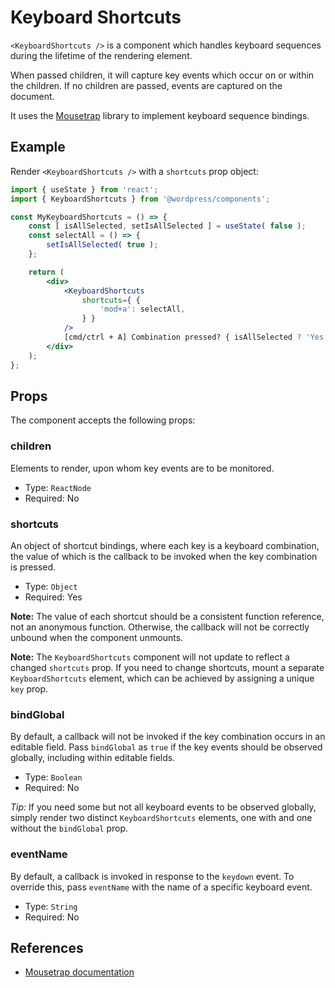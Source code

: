 # Keyboard Shortcuts

`<KeyboardShortcuts />` is a component which handles keyboard sequences during the lifetime of the rendering element.

When passed children, it will capture key events which occur on or within the children. If no children are passed, events are captured on the document.

It uses the [Mousetrap](https://craig.is/killing/mice) library to implement keyboard sequence bindings.

## Example

Render `<KeyboardShortcuts />` with a `shortcuts` prop object:

```jsx
import { useState } from 'react';
import { KeyboardShortcuts } from '@wordpress/components';

const MyKeyboardShortcuts = () => {
	const [ isAllSelected, setIsAllSelected ] = useState( false );
	const selectAll = () => {
		setIsAllSelected( true );
	};

	return (
		<div>
			<KeyboardShortcuts
				shortcuts={ {
					'mod+a': selectAll,
				} }
			/>
			[cmd/ctrl + A] Combination pressed? { isAllSelected ? 'Yes' : 'No' }
		</div>
	);
};
```

## Props

The component accepts the following props:

### children

Elements to render, upon whom key events are to be monitored.

-   Type: `ReactNode`
-   Required: No

### shortcuts

An object of shortcut bindings, where each key is a keyboard combination, the value of which is the callback to be invoked when the key combination is pressed.

-   Type: `Object`
-   Required: Yes

**Note:** The value of each shortcut should be a consistent function reference, not an anonymous function. Otherwise, the callback will not be correctly unbound when the component unmounts.

**Note:** The `KeyboardShortcuts` component will not update to reflect a changed `shortcuts` prop. If you need to change shortcuts, mount a separate `KeyboardShortcuts` element, which can be achieved by assigning a unique `key` prop.

### bindGlobal

By default, a callback will not be invoked if the key combination occurs in an editable field. Pass `bindGlobal` as `true` if the key events should be observed globally, including within editable fields.

-   Type: `Boolean`
-   Required: No

_Tip:_ If you need some but not all keyboard events to be observed globally, simply render two distinct `KeyboardShortcuts` elements, one with and one without the `bindGlobal` prop.

### eventName

By default, a callback is invoked in response to the `keydown` event. To override this, pass `eventName` with the name of a specific keyboard event.

-   Type: `String`
-   Required: No

## References

-   [Mousetrap documentation](https://craig.is/killing/mice)
